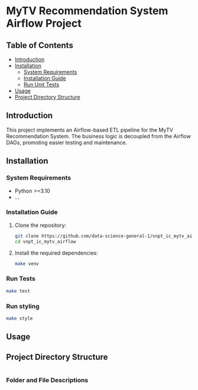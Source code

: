
# MyTV Recommendation System Airflow Project

## Table of Contents

- [Introduction](#introduction)
- [Installation](#installation)
  - [System Requirements](#system-requirements)
  - [Installation Guide](#installation-guide)
  - [Run Unit Tests](#run-unit-tests)
- [Usage](#usage)
- [Project Directory Structure](#project-directory-structure)

## Introduction

This project implements an Airflow-based ETL pipeline for the MyTV Recommendation System. The business logic is decoupled from the Airflow DAGs, promoting easier testing and maintenance.

## Installation

### System Requirements

- Python >=3.10
- ...

### Installation Guide

1. Clone the repository:

   ```bash
   git clone https://github.com/data-science-general-1/vnpt_ic_mytv_airflow.git
   cd vnpt_ic_mytv_airflow
   ```

2. Install the required dependencies:

   ```bash
   make venv
   ```

### Run Tests
```bash
make test
```

### Run styling
```bash
make style
```

## Usage



## Project Directory Structure

```
```

### Folder and File Descriptions
